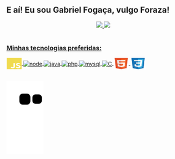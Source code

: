 ## E aí! Eu sou Gabriel Fogaça, vulgo Foraza!

<div align="center">
  <a href="https://github.com/foraza">
  <img height="180em" src="https://github-readme-stats.vercel.app/api?username=foraza&show_icons=true&theme=algolia&include_all_commits=true&count_private=true"/>
  <img height="180em" src="https://github-readme-stats.vercel.app/api/top-langs/?username=foraza&layout=compact&langs_count=7&theme=algolia"/>
</div><br>


### Minhas tecnologias preferidas:

<img align="center" alt="js" height="30" width="40" src="https://raw.githubusercontent.com/devicons/devicon/master/icons/javascript/javascript-plain.svg">
<img align="center" alt="node" height="30" width="40" src="https://cdn.jsdelivr.net/gh/devicons/devicon/icons/nodejs/nodejs-original.svg">
<img align="center" alt="java" height="60" width="40" src="https://cdn.jsdelivr.net/gh/devicons/devicon/icons/java/java-original.svg">
<img align="center" alt="php" height="60" width="40" src="https://cdn.jsdelivr.net/gh/devicons/devicon/icons/php/php-plain.svg">
<img align="center" alt="mysql" height="65" width="45" src="https://cdn.jsdelivr.net/gh/devicons/devicon/icons/mysql/mysql-plain-wordmark.svg">
<img align="center" alt="C" height="30" width="40" src="https://cdn.jsdelivr.net/gh/devicons/devicon/icons/c/c-original.svg">
<!-- <img align="center" alt="python" height="30" width="40" src="https://raw.githubusercontent.com/devicons/devicon/master/icons/python/python-original.svg"> -->
<!-- <img align="center" alt="csharp" height="30" width="40" src="https://raw.githubusercontent.com/devicons/devicon/master/icons/csharp/csharp-original.svg"> -->
<img align="center" alt="HTML" height="30" width="40" src="https://raw.githubusercontent.com/devicons/devicon/master/icons/html5/html5-original.svg">
<img align="center" alt="CSS" height="30" width="40" src="https://raw.githubusercontent.com/devicons/devicon/master/icons/css3/css3-original.svg">


##
![Snake animation](https://github.com/foraza/foraza/blob/output/github-contribution-grid-snake.svg)
